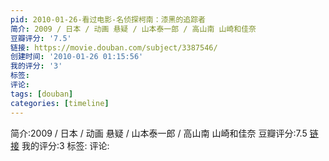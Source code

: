 ```yaml
---
pid: 2010-01-26-看过电影-名侦探柯南：漆黑的追踪者
简介: 2009 / 日本 / 动画 悬疑 / 山本泰一郎 / 高山南 山崎和佳奈
豆瓣评分: '7.5'
链接: https://movie.douban.com/subject/3387546/
创建时间: '2010-01-26 01:15:56'
我的评分: '3'
标签:
评论:
tags: [douban]
categories: [timeline]
---
```

简介:2009 / 日本 / 动画 悬疑 / 山本泰一郎 / 高山南 山崎和佳奈
豆瓣评分:7.5
[链接](https://movie.douban.com/subject/3387546/)
我的评分:3
标签:
评论:
